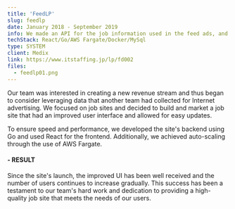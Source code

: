 ```yaml
---
title: 'FeedLP'
slug: feedlp
date: January 2018 - September 2019
info: We made an API for the job information used in the feed ads, and used React to display it dynamically. The UI is now ready to be updated without any work on the server side.
techStack: React/Go/AWS Fargate/Docker/MySql
type: SYSTEM
client: Medix
link: https://www.itstaffing.jp/lp/fd002
files:
  - feedlp01.png
---
```


Our team was interested in creating a new revenue stream and thus began to consider leveraging data that another team had collected for Internet advertising. We focused on job sites and decided to build and market a job site that had an improved user interface and allowed for easy updates.

To ensure speed and performance, we developed the site's backend using Go and used React for the frontend. Additionally, we achieved auto-scaling through the use of AWS Fargate.

#### - RESULT

Since the site's launch, the improved UI has been well received and the number of users continues to increase gradually. This success has been a testament to our team's hard work and dedication to providing a high-quality job site that meets the needs of our users.
